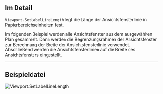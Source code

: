 ## Im Detail
`Viewport.SetLabelLineLength` legt die Länge der Ansichtsfensterlinie in Papierbereichseinheiten fest.

Im folgenden Beispiel werden alle Ansichtsfenster aus dem ausgewählten Plan gesammelt. Dann werden die Begrenzungsrahmen der Ansichtsfenster zur Berechnung der Breite der Ansichtsfensterlinie verwendet. Abschließend werden die Ansichtsfensterlinien auf die Breite des Ansichtsfensters eingestellt.
___
## Beispieldatei

![Viewport.SetLabelLineLength](./Revit.Elements.Viewport.SetLabelLineLength_img.jpg)
